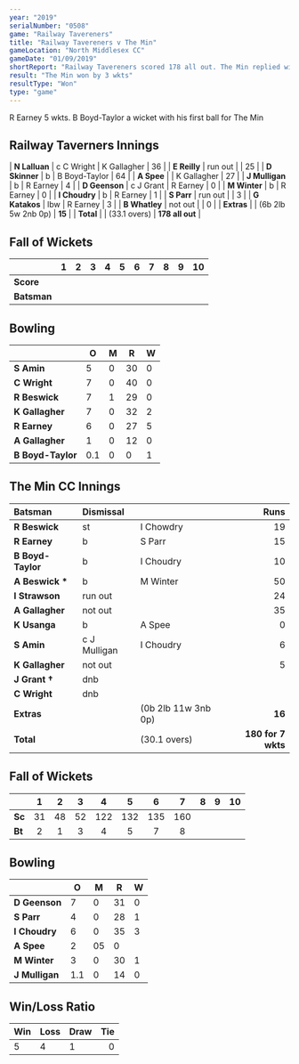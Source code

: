 ```yaml
---
year: "2019"
serialNumber: "0508" 
game: "Railway Tavereners"
title: "Railway Tavereners v The Min"
gameLocation: "North Middlesex CC"
gameDate: "01/09/2019"
shortReport: "Railway Tavereners scored 178 all out. The Min replied with 180 for 7 wkts"
result: "The Min won by 3 wkts"
resultType: "Won"
type: "game"
---
```


R Earney 5 wkts. B Boyd-Taylor a wicket with his first ball for The Min

## Railway Taverners Innings

| **N Lalluan** | c C Wright | K Gallagher | 36 |
| **E Reilly** | run out |  | 25 |
| **D Skinner** | b | B Boyd-Taylor | 64 |
| **A Spee** |  | K Gallagher | 27 |
| **J Mulligan** | b | R Earney | 4 |
| **D Geenson** | c J Grant | R Earney | 0 |
| **M Winter** | b | R Earney | 0 |
| **I Choudry** | b | R Earney | 1 |
| **S Parr** | run out |  | 3 |
| **G Katakos** | lbw | R Earney | 3 |
| **B Whatley** | not out |  | 0 |
| **Extras** |  | (6b 2lb 5w 2nb 0p) | **15** |
| **Total** | |  (33.1 overs) | **178 all out** |

## Fall of Wickets

| | 1 | 2 | 3 | 4 | 5 | 6 | 7 | 8 | 9 | 10 |
|---|:---:|:---:|:---:|:---:|:---:|:---:|:---:|:---:|:---:|:---:|
| **Score** |  |  |  |  |  |  |  |  |  |  |
| **Batsman** |  |  |  |  |  |  |  |  |  |  |

## Bowling

| | O | M | R | W |
|---|---|---|---|---|
| **S Amin** | 5 | 0 | 30 | 0 |
| **C Wright** | 7 | 0 | 40 | 0 |
| **R Beswick** | 7 | 1 | 29 | 0 |
| **K Gallagher** | 7 | 0 | 32 | 2 |
| **R Earney** | 6 | 0 | 27 | 5 |
| **A Gallagher** | 1 | 0 | 12 | 0 |
| **B Boyd-Taylor** | 0.1 | 0 | 0 | 1 |

## The Min CC Innings

| Batsman | Dismissal |  | Runs |
|:---|:---|---|---:|
| **R Beswick** | st | I Chowdry | 19 |
| **R Earney** | b | S Parr | 15 |
| **B Boyd-Taylor** | b | I Choudry | 10 |
| **A Beswick &#42;** | b | M Winter | 50 |
| **I Strawson** | run out | | 24 |
| **A Gallagher** | not out | | 35 |
| **K Usanga** | b | A Spee | 0 |
| **S Amin** | c J Mulligan | I Choudry | 6 |
| **K Gallagher** | not out | | 5 |
| **J Grant &#8224;** | dnb |  |  |
| **C Wright** | dnb |  |  |
| **Extras** |  | (0b 2lb 11w 3nb 0p) | **16** |
| **Total** |  | (30.1 overs) | **180 for 7 wkts** |

## Fall of Wickets

| | 1 | 2 | 3 | 4 | 5 | 6 | 7 | 8 | 9 | 10 |
|---|:---:|:---:|:---:|:---:|:---:|:---:|:---:|:---:|:---:|:---:|
| **Sc** | 31 | 48 | 52 | 122 | 132 | 135 | 160 |  |  |  |
| **Bt** | 2 | 1 | 3 | 4 | 5 | 7 | 8 |  |  |  |

## Bowling

| | O | M | R | W |
|---|---|---|---|---|
| **D Geenson** | 7 | 0 | 31 | 0 |
| **S Parr** | 4 | 0 | 28 | 1 |
| **I Choudry** | 6 | 0 | 35 | 3 |
| **A Spee** | 2 | 05 | 0 |
| **M Winter** | 3 | 0 | 30 | 1 |
| **J Mulligan** | 1.1 | 0 | 14 | 0 |

## Win/Loss Ratio

| Win | Loss | Draw |Tie |
|:---|:---|:---|---:|
| 5 | 4 | 1 | 0 |